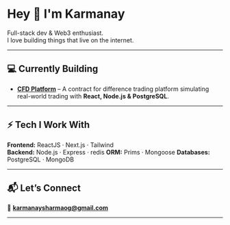# Hey 👋 I'm Karmanay  

Full-stack dev & Web3 enthusiast.  
I love building things that live on the internet.  

---

## 💻 Currently Building  

- **[CFD Platform](https://github.com/karmanayS/CFD-platform)** – A contract for difference trading platform simulating real-world trading with **React, Node.js & PostgreSQL**.  

---

## ⚡ Tech I Work With  

**Frontend:** ReactJS · Next.js · Tailwind  
**Backend:** Node.js · Express · redis
**ORM:** Prims · Mongoose
**Databases:** PostgreSQL · MongoDB    

---

## 📬 Let’s Connect  

📧 **karmanaysharmaog@gmail.com**  

--- 
